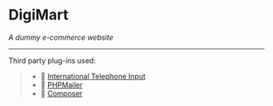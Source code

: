 # DigiMart #
_A dummy e-commerce website_

---
Third party plug-ins used:
>* 📲 [International Telephone Input](https://github.com/jackocnr/intl-tel-input)
>* 📧 [PHPMailer](https://github.com/PHPMailer/PHPMailer)
>* 🎩 [Composer](https://github.com/composer/composer)
